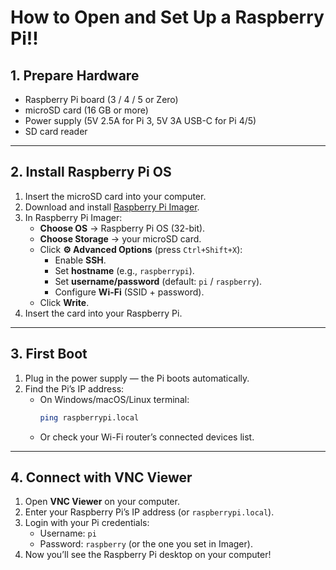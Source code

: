 # How to Open and Set Up a Raspberry Pi!!
## 1. Prepare Hardware
- Raspberry Pi board (3 / 4 / 5 or Zero)
- microSD card (16 GB or more)
- Power supply (5V 2.5A for Pi 3, 5V 3A USB-C for Pi 4/5)
- SD card reader
---
## 2. Install Raspberry Pi OS
1. Insert the microSD card into your computer.  
2. Download and install [Raspberry Pi Imager](https://www.raspberrypi.com/software/).  
3. In Raspberry Pi Imager:  
   - **Choose OS** → Raspberry Pi OS (32-bit).  
   - **Choose Storage** → your microSD card.  
   - Click **⚙️ Advanced Options** (press `Ctrl+Shift+X`):  
     - Enable **SSH**.  
     - Set **hostname** (e.g., `raspberrypi`).  
     - Set **username/password** (default: `pi` / `raspberry`).  
     - Configure **Wi-Fi** (SSID + password).  
   - Click **Write**.  
4. Insert the card into your Raspberry Pi.
---
## 3. First Boot
1. Plug in the power supply — the Pi boots automatically.  
2. Find the Pi’s IP address:  
   - On Windows/macOS/Linux terminal:  
     ```bash
     ping raspberrypi.local
     ```  
   - Or check your Wi-Fi router’s connected devices list.  
---
## 4. Connect with VNC Viewer
1. Open **VNC Viewer** on your computer.  
2. Enter your Raspberry Pi’s IP address (or `raspberrypi.local`).  
3. Login with your Pi credentials:  
   - Username: `pi`  
   - Password: `raspberry` (or the one you set in Imager).  
4. Now you’ll see the Raspberry Pi desktop on your computer! 

